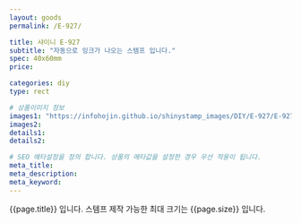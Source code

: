 ```yaml
---
layout: goods
permalink: /E-927/

title: 샤이니 E-927
subtitle: "자동으로 잉크가 나오는 스템프 입니다."
spec: 40x60mm
price: 

categories: diy
type: rect

# 상품이미지 정보
images1: "https://infohojin.github.io/shinystamp_images/DIY/E-927/E-927_1.jpg"
images2:
details1:
details2:    

# SEO 메타설정을 정의 합니다. 상품의 메타값을 설정한 경우 우선 적용이 됩니다.
meta_title: 
meta_description:
meta_keyword:
---
```


{{page.title}} 입니다. 스템프 제작 가능한 최대 크기는 {{page.size}} 입니다.